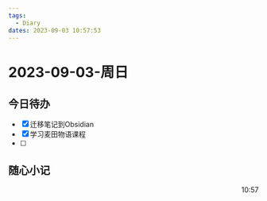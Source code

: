 ```yaml
---
tags:
  - Diary
dates: 2023-09-03 10:57:53
---
```

# 2023-09-03-周日

## 今日待办

- [x] 迁移笔记到Obsidian
- [x] 学习麦田物语课程
- [ ] 

## 随心小记



<p align="right">10:57<p/>
